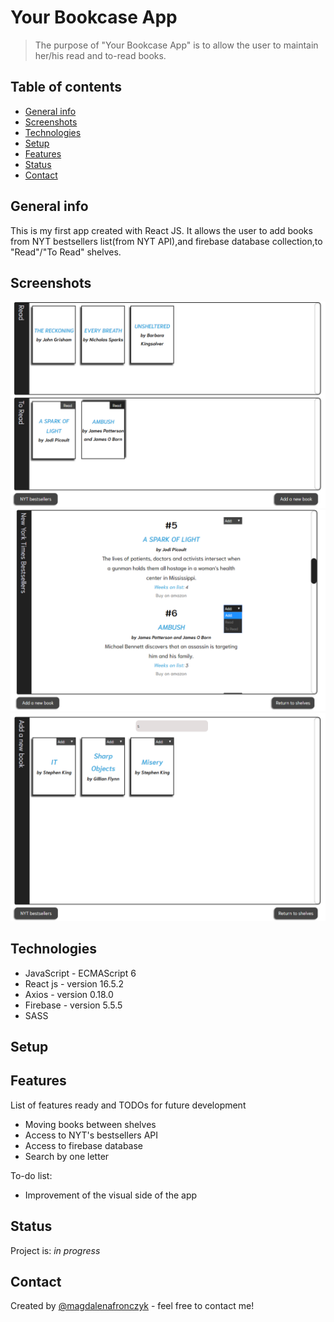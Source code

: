 # Your Bookcase App
>The purpose of "Your Bookcase App" is to allow the user to maintain her/his read and to-read books.

## Table of contents
* [General info](#general-info)
* [Screenshots](#screenshots)
* [Technologies](#technologies)
* [Setup](#setup)
* [Features](#features)
* [Status](#status)
* [Contact](#contact)

## General info
This is my first app created with React JS. It allows the user to add books from NYT bestsellers list(from NYT API),and firebase database collection,to "Read"/"To Read" shelves.

## Screenshots
![Example screenshot](./src/img/screenshot1.png)
![Example screenshot](./src/img/screenshot2.png)
![Example screenshot](./src/img/screenshot3.png)

## Technologies
* JavaScript - ECMAScript 6
* React js - version 16.5.2
* Axios - version 0.18.0
* Firebase - version 5.5.5
* SASS

## Setup


## Features
List of features ready and TODOs for future development
* Moving books between shelves
* Access to NYT's bestsellers API
* Access to firebase database
* Search by one letter

To-do list:
* Improvement of the visual side of the app

## Status
Project is: _in progress_


## Contact
Created by [@magdalenafronczyk](https://www.linkedin.com/in/magdalena-fronczyk-734685166/) - feel free to contact me!